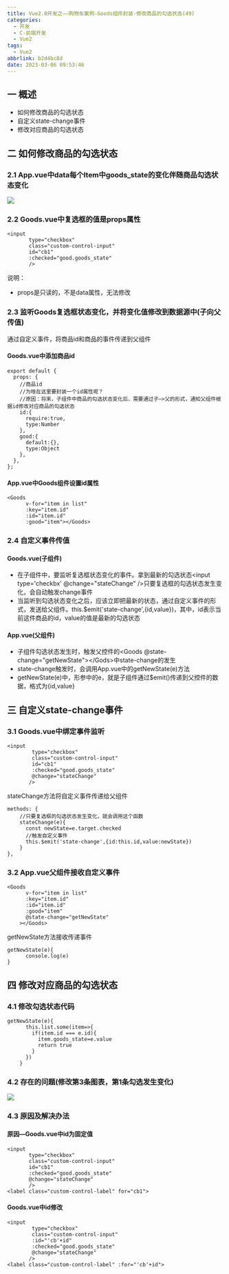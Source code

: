 ```yaml
---
title: Vue2.0开发之——购物车案例-Goods组件封装-修改商品的勾选状态(49)
categories:
  - 开发
  - C-前端开发
  - Vue2
tags:
  - Vue2
abbrlink: b2d4bc8d
date: 2023-03-06 09:53:46
---
```

## 一 概述

* 如何修改商品的勾选状态
* 自定义state-change事件
* 修改对应商品的勾选状态

<!--more-->

## 二 如何修改商品的勾选状态

### 2.1 App.vue中data每个Item中goods_state的变化伴随商品勾选状态变化

![][1]

### 2.2 Goods.vue中复选框的值是props属性

```
<input
       type="checkbox"
       class="custom-control-input"
       id="cb1"
       :checked="good.goods_state"
       />
```

说明：

* props是只读的，不是data属性，无法修改

### 2.3 监听Goods复选框状态变化，并将变化值修改到数据源中(子向父传值)

通过自定义事件，将商品id和商品的事件传递到父组件

#### Goods.vue中添加商品id

```
export default {
  props: {
    //商品id
    //为啥在这里要封装一个id属性呢？
    //原因：将来，子组件中商品的勾选状态变化后，需要通过子—>父的形式，通知父组件根据id修改对应商品的勾选状态
    id:{
      require:true,
      type:Number
    },
    good:{
      default:{},
      type:Object
    },
  },
};
```

#### App.vue中Goods组件设置id属性

```
<Goods
      v-for="item in list"
      :key="item.id"
      :id="item.id"
      :good="item"></Goods>
```

### 2.4 自定义事件传值

#### Goods.vue(子组件)

* 在子组件中，要监听复选框状态变化的事件。拿到最新的勾选状态<input type='checkbx' @change="stateChange" />只要复选框的勾选状态发生变化，会自动触发change事件
* 当监听到勾选状态变化之后，应该立即把最新的状态，通过自定义事件的形式，发送给父组件。this.$emit('state-change',{id,value})，其中，id表示当前这件商品的id，value的值是最新的勾选状态

#### App.vue(父组件)

* 子组件勾选状态发生时，触发父控件的<Goods @state-change="getNewState"><\/Gods>中state-change的发生
* state-change触发时，会调用App.vue中的getNewState(e)方法
* getNewState(e)中，形参中的e，就是子组件通过$emit()传递到父控件的数据，格式为{id,value}

## 三 自定义state-change事件

### 3.1 Goods.vue中绑定事件监听

```
<input
        type="checkbox"
        class="custom-control-input"
        id="cb1"
        :checked="good.goods_state"
        @change="stateChange"
       />
```

stateChange方法将自定义事件传递给父组件

```
methods: {
    //只要复选框的勾选状态发生变化，就会调用这个函数
    stateChange(e){
      const newState=e.target.checked
      //触发自定义事件
      this.$emit('state-change',{id:this.id,value:newState})
    }
},
```

### 3.2 App.vue父组件接收自定义事件

```
<Goods
      v-for="item in list"
      :key="item.id"
      :id="item.id"
      :good="item"
      @state-change="getNewState"
    ></Goods>
```

getNewState方法接收传递事件

```
getNewState(e){
      console.log(e)
}
```

## 四 修改对应商品的勾选状态

### 4.1 修改勾选状态代码

```
getNewState(e){
      this.list.some(item=>{
        if(item.id === e.id){
          item.goods_state=e.value
          return true
        }
      })
    }
```

### 4.2 存在的问题(修改第3条图表，第1条勾选发生变化)

![][2]



### 4.3 原因及解决办法

#### 原因—Goods.vue中id为固定值

```
<input
       type="checkbox"
       class="custom-control-input"
       id="cb1"
       :checked="good.goods_state"
       @change="stateChange"
       />
<label class="custom-control-label" for="cb1">
```

#### Goods.vue中id修改

```
<input
        type="checkbox"
        class="custom-control-input"
        :id="'cb'+id"
        :checked="good.goods_state"
        @change="stateChange"
       />
<label class="custom-control-label" :for="'cb'+id">
```





[1]:https://raw.githubusercontent.com/PGzxc/CDN/master/blog-vue/vue2.0-49-cart-check-change.gif
[2]:https://raw.githubusercontent.com/PGzxc/CDN/master/blog-vue/vue2.0-49-cart-check-change-problem.gif